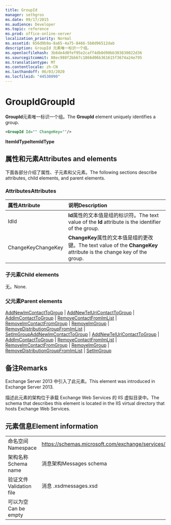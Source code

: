 ```yaml
---
title: GroupId
manager: sethgros
ms.date: 09/17/2015
ms.audience: Developer
ms.topic: reference
ms.prod: office-online-server
localization_priority: Normal
ms.assetid: 656d9b9a-8a65-4a75-8466-5b0d96512dab
description: GroupId 元素唯一标识一个组。
ms.openlocfilehash: 3b8de4d0fef95e2caff4db0d90bb303830022d36
ms.sourcegitcommit: 88ec988f2bb67c1866d06b361615f3674a24e795
ms.translationtype: MT
ms.contentlocale: zh-CN
ms.lasthandoff: 06/03/2020
ms.locfileid: "44530090"
---
```

# <a name="groupid"></a><span data-ttu-id="fd520-103">GroupId</span><span class="sxs-lookup"><span data-stu-id="fd520-103">GroupId</span></span>

<span data-ttu-id="fd520-104">**GroupId**元素唯一标识一个组。</span><span class="sxs-lookup"><span data-stu-id="fd520-104">The **GroupId** element uniquely identifies a group.</span></span> 
  
```XML
<GroupId Id="" ChangeKey=""/>
```

 <span data-ttu-id="fd520-105">**ItemIdType**</span><span class="sxs-lookup"><span data-stu-id="fd520-105">**ItemIdType**</span></span>
## <a name="attributes-and-elements"></a><span data-ttu-id="fd520-106">属性和元素</span><span class="sxs-lookup"><span data-stu-id="fd520-106">Attributes and elements</span></span>

<span data-ttu-id="fd520-107">下面各部分介绍了属性、子元素和父元素。</span><span class="sxs-lookup"><span data-stu-id="fd520-107">The following sections describe attributes, child elements, and parent elements.</span></span>
  
### <a name="attributes"></a><span data-ttu-id="fd520-108">Attributes</span><span class="sxs-lookup"><span data-stu-id="fd520-108">Attributes</span></span>

|<span data-ttu-id="fd520-109">**属性**</span><span class="sxs-lookup"><span data-stu-id="fd520-109">**Attribute**</span></span>|<span data-ttu-id="fd520-110">**说明**</span><span class="sxs-lookup"><span data-stu-id="fd520-110">**Description**</span></span>|
|:-----|:-----|
|<span data-ttu-id="fd520-111">Id</span><span class="sxs-lookup"><span data-stu-id="fd520-111">Id</span></span>  <br/> |<span data-ttu-id="fd520-112">**Id**属性的文本值是组的标识符。</span><span class="sxs-lookup"><span data-stu-id="fd520-112">The text value of the **Id** attribute is the identifier of the group.</span></span>  <br/> |
|<span data-ttu-id="fd520-113">ChangeKey</span><span class="sxs-lookup"><span data-stu-id="fd520-113">ChangeKey</span></span>  <br/> |<span data-ttu-id="fd520-114">**ChangeKey**属性的文本值是组的更改键。</span><span class="sxs-lookup"><span data-stu-id="fd520-114">The text value of the **ChangeKey** attribute is the change key of the group.</span></span>  <br/> |
   
### <a name="child-elements"></a><span data-ttu-id="fd520-115">子元素</span><span class="sxs-lookup"><span data-stu-id="fd520-115">Child elements</span></span>

<span data-ttu-id="fd520-116">无。</span><span class="sxs-lookup"><span data-stu-id="fd520-116">None.</span></span>
  
### <a name="parent-elements"></a><span data-ttu-id="fd520-117">父元素</span><span class="sxs-lookup"><span data-stu-id="fd520-117">Parent elements</span></span>

<span data-ttu-id="fd520-118">[AddNewImContactToGroup](addnewimcontacttogroup.md)  | [AddNewTelUriContactToGroup](addnewteluricontacttogroup.md)  | [AddImContactToGroup](addimcontacttogroup.md)  | [RemoveContactFromImList](removecontactfromimlist.md)  | [RemoveImContactFromGroup](removeimcontactfromgroup.md)  | [RemoveImGroup](removeimgroup.md)  | [RemoveDistributionGroupFromImList](removedistributiongroupfromimlist.md)  | [SetImGroup](setimgroup.md)</span><span class="sxs-lookup"><span data-stu-id="fd520-118">[AddNewImContactToGroup](addnewimcontacttogroup.md) | [AddNewTelUriContactToGroup](addnewteluricontacttogroup.md) | [AddImContactToGroup](addimcontacttogroup.md) | [RemoveContactFromImList](removecontactfromimlist.md) | [RemoveImContactFromGroup](removeimcontactfromgroup.md) | [RemoveImGroup](removeimgroup.md) | [RemoveDistributionGroupFromImList](removedistributiongroupfromimlist.md) | [SetImGroup](setimgroup.md)</span></span>
  
## <a name="remarks"></a><span data-ttu-id="fd520-119">备注</span><span class="sxs-lookup"><span data-stu-id="fd520-119">Remarks</span></span>

<span data-ttu-id="fd520-120">Exchange Server 2013 中引入了此元素。</span><span class="sxs-lookup"><span data-stu-id="fd520-120">This element was introduced in Exchange Server 2013.</span></span>
  
<span data-ttu-id="fd520-121">描述此元素的架构位于承载 Exchange Web Services 的 IIS 虚拟目录中。</span><span class="sxs-lookup"><span data-stu-id="fd520-121">The schema that describes this element is located in the IIS virtual directory that hosts Exchange Web Services.</span></span>
  
## <a name="element-information"></a><span data-ttu-id="fd520-122">元素信息</span><span class="sxs-lookup"><span data-stu-id="fd520-122">Element information</span></span>

|||
|:-----|:-----|
|<span data-ttu-id="fd520-123">命名空间</span><span class="sxs-lookup"><span data-stu-id="fd520-123">Namespace</span></span>  <br/> |https://schemas.microsoft.com/exchange/services/2006/messages  <br/> |
|<span data-ttu-id="fd520-124">架构名称</span><span class="sxs-lookup"><span data-stu-id="fd520-124">Schema name</span></span>  <br/> |<span data-ttu-id="fd520-125">消息架构</span><span class="sxs-lookup"><span data-stu-id="fd520-125">Messages schema</span></span>  <br/> |
|<span data-ttu-id="fd520-126">验证文件</span><span class="sxs-lookup"><span data-stu-id="fd520-126">Validation file</span></span>  <br/> |<span data-ttu-id="fd520-127">消息 .xsd</span><span class="sxs-lookup"><span data-stu-id="fd520-127">messages.xsd</span></span>  <br/> |
|<span data-ttu-id="fd520-128">可以为空</span><span class="sxs-lookup"><span data-stu-id="fd520-128">Can be empty</span></span>  <br/> ||
   


